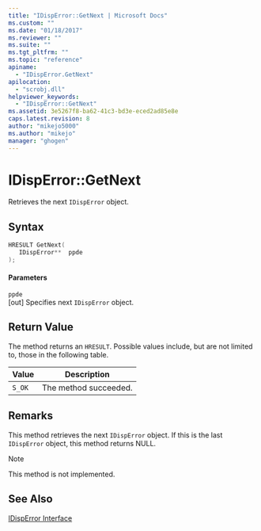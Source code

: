 ```yaml
---
title: "IDispError::GetNext | Microsoft Docs"
ms.custom: ""
ms.date: "01/18/2017"
ms.reviewer: ""
ms.suite: ""
ms.tgt_pltfrm: ""
ms.topic: "reference"
apiname: 
  - "IDispError.GetNext"
apilocation: 
  - "scrobj.dll"
helpviewer_keywords: 
  - "IDispError::GetNext"
ms.assetid: 3e5267f8-ba62-41c3-bd3e-eced2ad85e8e
caps.latest.revision: 8
author: "mikejo5000"
ms.author: "mikejo"
manager: "ghogen"
---
```

# IDispError::GetNext
Retrieves the next `IDispError` object.  
  
## Syntax  
  
```cpp
HRESULT GetNext(  
   IDispError**  ppde  
);  
```  
  
#### Parameters  
 `ppde`  
 [out] Specifies next `IDispError` object.  
  
## Return Value  
 The method returns an `HRESULT`. Possible values include, but are not limited to, those in the following table.  
  
|Value|Description|  
|-----------|-----------------|  
|`S_OK`|The method succeeded.|  
  
## Remarks  
 This method retrieves the next `IDispError` object. If this is the last `IDispError` object, this method returns NULL.  
  
> [!NOTE]
>  This method is not implemented.  
  
## See Also  
 [IDispError Interface](../../winscript/reference/idisperror-interface.md)